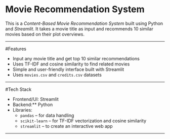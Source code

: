 # Movie Recommendation System

This is a *Content-Based Movie Recommendation System* built using Python and *Streamlit*. It takes a movie title as input and recommends 10 similar movies based on their plot overviews.

---

#Features

-  Input any movie title and get top 10 similar recommendations
-  Uses TF-IDF and cosine similarity to find related movies
-  Simple and user-friendly interface built with Streamlit
-  Uses `movies.csv` and `credits.csv` datasets

---

#Tech Stack

- Frontend/UI: Streamlit
- Backend:** Python
- Libraries:  
  - `pandas` – for data handling  
  - `scikit-learn` – for TF-IDF vectorization and cosine similarity  
  - `streamlit` – to create an interactive web app

---



